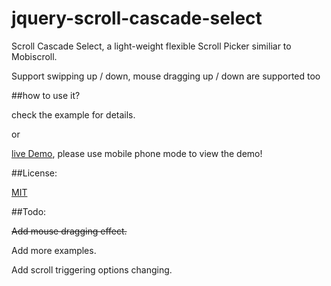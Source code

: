 # jquery-scroll-cascade-select
Scroll Cascade Select, a light-weight flexible Scroll Picker similiar to Mobiscroll. 

Support swipping up / down, mouse dragging up / down are supported too


##how to use it?


check the example for details.

or

[live Demo](http://sandbox.runjs.cn/show/zmqwsarf), please use mobile phone mode to view the demo!


##License:

[MIT](https://github.com/nelsonkuang/jquery-scroll-cascade-select/blob/master/LICENSE)

##Todo:

~~Add mouse dragging effect.~~

Add more examples.

Add scroll triggering options changing.
